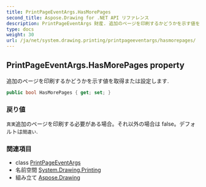 ```yaml
---
title: PrintPageEventArgs.HasMorePages
second_title: Aspose.Drawing for .NET API リファレンス
description: PrintPageEventArgs 財産. 追加のページを印刷するかどうかを示す値を取得または設定します.
type: docs
weight: 30
url: /ja/net/system.drawing.printing/printpageeventargs/hasmorepages/
---
```

## PrintPageEventArgs.HasMorePages property

追加のページを印刷するかどうかを示す値を取得または設定します.

```csharp
public bool HasMorePages { get; set; }
```

### 戻り値

`真実`追加のページを印刷する必要がある場合。それ以外の場合は false。デフォルトは`間違い`.

### 関連項目

* class [PrintPageEventArgs](../)
* 名前空間 [System.Drawing.Printing](../../printpageeventargs/)
* 組み立て [Aspose.Drawing](../../../)



